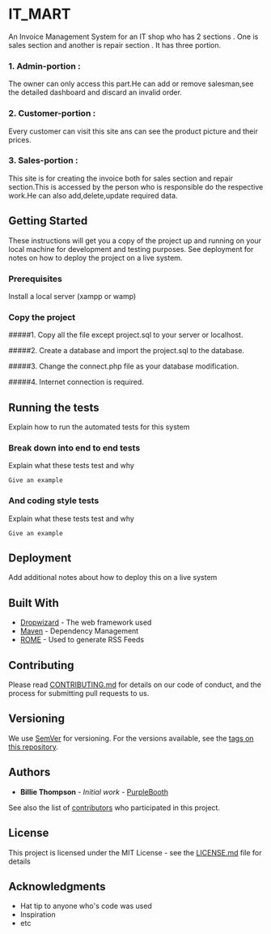 # IT_MART

An Invoice Management System for an IT shop who has 2 sections . One is sales section and another is repair section . It has three portion.


### 1. Admin-portion : 
The owner can only access this part.He can add or remove salesman,see the detailed dashboard and discard an invalid order.


### 2. Customer-portion :
Every customer can visit this site ans can see the product picture and their prices. 


### 3. Sales-portion :
This site is for creating the invoice both for sales section and repair section.This is accessed by the person who is responsible do the respective work.He can also add,delete,update required data.


## Getting Started

These instructions will get you a copy of the project up and running on your local machine for development and testing purposes. See deployment for notes on how to deploy the project on a live system.

### Prerequisites

Install a local server (xampp or wamp)

### Copy the project

#####1.
Copy all the file except project.sql to your server or localhost.


#####2.
Create a database and import the project.sql to the database.


#####3.
Change the connect.php file as your database modification.



#####4.
Internet connection is required.



## Running the tests

Explain how to run the automated tests for this system

### Break down into end to end tests

Explain what these tests test and why

```
Give an example
```

### And coding style tests

Explain what these tests test and why

```
Give an example
```

## Deployment

Add additional notes about how to deploy this on a live system

## Built With

* [Dropwizard](http://www.dropwizard.io/1.0.2/docs/) - The web framework used
* [Maven](https://maven.apache.org/) - Dependency Management
* [ROME](https://rometools.github.io/rome/) - Used to generate RSS Feeds

## Contributing

Please read [CONTRIBUTING.md](https://gist.github.com/PurpleBooth/b24679402957c63ec426) for details on our code of conduct, and the process for submitting pull requests to us.

## Versioning

We use [SemVer](http://semver.org/) for versioning. For the versions available, see the [tags on this repository](https://github.com/your/project/tags). 

## Authors

* **Billie Thompson** - *Initial work* - [PurpleBooth](https://github.com/PurpleBooth)

See also the list of [contributors](https://github.com/your/project/contributors) who participated in this project.

## License

This project is licensed under the MIT License - see the [LICENSE.md](LICENSE.md) file for details

## Acknowledgments

* Hat tip to anyone who's code was used
* Inspiration
* etc

